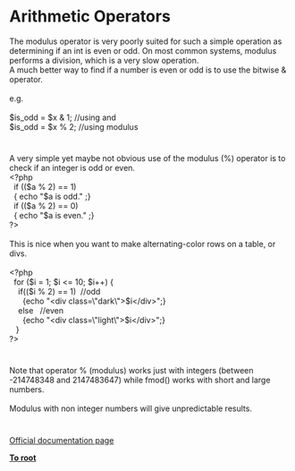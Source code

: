 # Arithmetic Operators




<div class="phpcode"><span class="html">
The modulus operator is very poorly suited for such a simple operation as determining if an int is even or odd. On most common systems, modulus performs a division, which is a very slow operation.<br>A much better way to find if a number is even or odd is to use the bitwise &amp; operator.<br><br>e.g.<br><br>$is_odd = $x &amp; 1; //using and<br>$is_odd = $x % 2; //using modulus</span>
</div>
  

#


<div class="phpcode"><span class="html">
A very simple yet maybe not obvious use of the modulus (%) operator is to check if an integer is odd or even.<br><span class="default">&lt;?php<br>&#xA0; </span><span class="keyword">if ((</span><span class="default">$a </span><span class="keyword">% </span><span class="default">2</span><span class="keyword">) == </span><span class="default">1</span><span class="keyword">)<br>&#xA0; { echo </span><span class="string">&quot;</span><span class="default">$a</span><span class="string"> is odd.&quot; </span><span class="keyword">;}<br>&#xA0; if ((</span><span class="default">$a </span><span class="keyword">% </span><span class="default">2</span><span class="keyword">) == </span><span class="default">0</span><span class="keyword">)<br>&#xA0; { echo </span><span class="string">&quot;</span><span class="default">$a</span><span class="string"> is even.&quot; </span><span class="keyword">;}<br></span><span class="default">?&gt;<br></span><br>This is nice when you want to make alternating-color rows on a table, or divs.<br><br><span class="default">&lt;?php<br>&#xA0; </span><span class="keyword">for (</span><span class="default">$i </span><span class="keyword">= </span><span class="default">1</span><span class="keyword">; </span><span class="default">$i </span><span class="keyword">&lt;= </span><span class="default">10</span><span class="keyword">; </span><span class="default">$i</span><span class="keyword">++) {<br>&#xA0; &#xA0; if((</span><span class="default">$i </span><span class="keyword">% </span><span class="default">2</span><span class="keyword">) == </span><span class="default">1</span><span class="keyword">)&#xA0; </span><span class="comment">//odd<br>&#xA0; &#xA0; &#xA0; </span><span class="keyword">{echo </span><span class="string">&quot;&lt;div class=\&quot;dark\&quot;&gt;</span><span class="default">$i</span><span class="string">&lt;/div&gt;&quot;</span><span class="keyword">;}<br>&#xA0; &#xA0; else&#xA0;&#xA0; </span><span class="comment">//even<br>&#xA0; &#xA0; &#xA0; </span><span class="keyword">{echo </span><span class="string">&quot;&lt;div class=\&quot;light\&quot;&gt;</span><span class="default">$i</span><span class="string">&lt;/div&gt;&quot;</span><span class="keyword">;}<br>&#xA0;&#xA0; }<br></span><span class="default">?&gt;</span>
</span>
</div>
  

#


<div class="phpcode"><span class="html">
Note that operator % (modulus) works just with integers (between -214748348 and 2147483647) while fmod() works with short and large numbers.<br><br>Modulus with non integer numbers will give unpredictable results.</span>
</div>
  

#

[Official documentation page](https://www.php.net/manual/en/language.operators.arithmetic.php)

**[To root](/)**